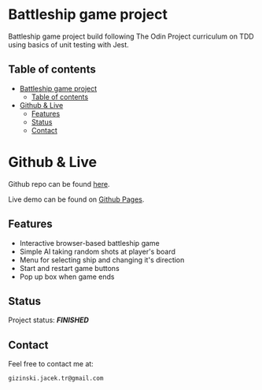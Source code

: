 # Battleship game project

Battleship game project build following The Odin Project curriculum on TDD using basics of unit testing with Jest.

## Table of contents

- [Battleship game project](#battleship-game-project)
	- [Table of contents](#table-of-contents)
- [Github \& Live](#github--live)
	- [Features](#features)
	- [Status](#status)
	- [Contact](#contact)

# Github & Live

Github repo can be found [here](https://github.com/gizinski-jacek/Battleship-game-project).

Live demo can be found on [Github Pages](https://gizinski-jacek.github.io/Battleship-game-project).

## Features

- Interactive browser-based battleship game
- Simple AI taking random shots at player's board
- Menu for selecting ship and changing it's direction
- Start and restart game buttons
- Pop up box when game ends

## Status

Project status: **_FINISHED_**

## Contact

Feel free to contact me at:

```
gizinski.jacek.tr@gmail.com
```
